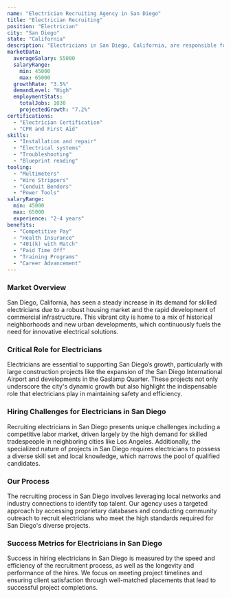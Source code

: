 ```yaml
---
name: "Electrician Recruiting Agency in San Diego"
title: "Electrician Recruiting"
position: "Electrician"
city: "San Diego"
state: "California"
description: "Electricians in San Diego, California, are responsible for installing, maintaining, and repairing electrical control, wiring, and lighting systems."
marketData:
  averageSalary: 55000
  salaryRange:
    min: 45000
    max: 65000
  growthRate: "3.5%"
  demandLevel: "High"
  employmentStats:
    totalJobs: 1030
    projectedGrowth: "7.2%"
certifications:
  - "Electrician Certification"
  - "CPR and First Aid"
skills:
  - "Installation and repair"
  - "Electrical systems"
  - "Troubleshooting"
  - "Blueprint reading"
tooling:
  - "Multimeters"
  - "Wire Strippers"
  - "Conduit Benders"
  - "Power Tools"
salaryRange:
  min: 45000
  max: 65000
  experience: "2-4 years"
benefits:
  - "Competitive Pay"
  - "Health Insurance"
  - "401(k) with Match"
  - "Paid Time Off"
  - "Training Programs"
  - "Career Advancement"
---
```


### Market Overview
San Diego, California, has seen a steady increase in its demand for skilled electricians due to a robust housing market and the rapid development of commercial infrastructure. This vibrant city is home to a mix of historical neighborhoods and new urban developments, which continuously fuels the need for innovative electrical solutions.

### Critical Role for Electricians
Electricians are essential to supporting San Diego’s growth, particularly with large construction projects like the expansion of the San Diego International Airport and developments in the Gaslamp Quarter. These projects not only underscore the city's dynamic growth but also highlight the indispensable role that electricians play in maintaining safety and efficiency.

### Hiring Challenges for Electricians in San Diego
Recruiting electricians in San Diego presents unique challenges including a competitive labor market, driven largely by the high demand for skilled tradespeople in neighboring cities like Los Angeles. Additionally, the specialized nature of projects in San Diego requires electricians to possess a diverse skill set and local knowledge, which narrows the pool of qualified candidates.

### Our Process
The recruiting process in San Diego involves leveraging local networks and industry connections to identify top talent. Our agency uses a targeted approach by accessing proprietary databases and conducting community outreach to recruit electricians who meet the high standards required for San Diego's diverse projects.

### Success Metrics for Electricians in San Diego
Success in hiring electricians in San Diego is measured by the speed and efficiency of the recruitment process, as well as the longevity and performance of the hires. We focus on meeting project timelines and ensuring client satisfaction through well-matched placements that lead to successful project completions.